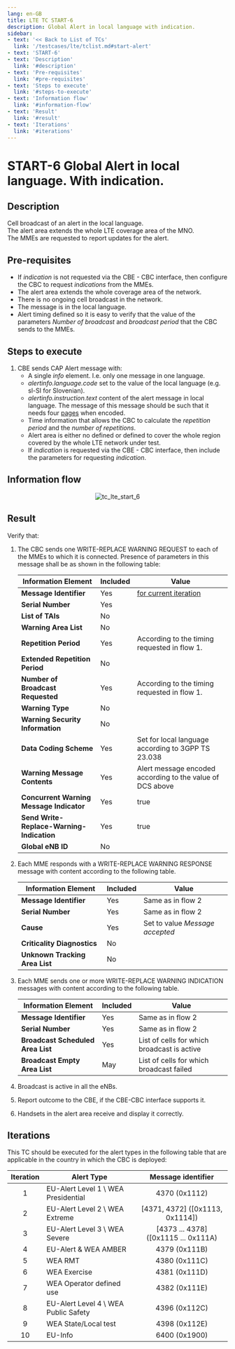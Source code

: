 ```yaml
---
lang: en-GB
title: LTE TC START-6
description: Global Alert in local language with indication.
sidebar:
- text: '<< Back to List of TCs'
  link: '/testcases/lte/tclist.md#start-alert'
- text: 'START-6'
- text: 'Description'
  link: '#description'
- text: 'Pre-requisites'
  link: '#pre-requisites'
- text: 'Steps to execute'
  link: '#steps-to-execute'
- text: 'Information flow'
  link: '#information-flow'
- text: 'Result'
  link: '#result'
- text: 'Iterations'
  link: '#iterations'
---
```


# **START-6** Global Alert in local language. With indication.

## Description

Cell broadcast of an alert in the local language.<br>
The alert area extends the whole LTE coverage area of the MNO.<br>
The MMEs are requested to report updates for the alert.

## Pre-requisites

* If *indication* is not requested via the CBE - CBC interface, then configure 
  the CBC to request *indications* from the MMEs.
* The alert area extends the whole coverage area of the network.
* There is no ongoing cell broadcast in the network.
* The message is in the local language.
* Alert timing defined so it is easy to verify that the value of the parameters
  *Number of broadcast* and *broadcast period* that the CBC sends to the MMEs.

## Steps to execute

1. CBE sends CAP Alert message with:
   - A single *info* element. I.e. only one message in one language.
   - *alertinfo.language.code* set to the value of the local language (e.g. 
      sl-SI for Slovenian).
   - *alertinfo.instruction.text* content of the alert message in local 
      language. The message of this message should be such that it 
     needs four [pages](/introduction.html#cell-broadcast-message) when 
     encoded.
   - Time information that allows the CBC to calculate the *repetition period*
     and the *number of repetitions*.
   - Alert area is either no defined or defined to cover the whole region 
     covered by the whole LTE network under test.
   - If *indication* is requested via the CBE - CBC interface, then include the
     parameters for requesting *indication*.

## Information flow

<div style="text-align: center;">

![tc_lte_start_6](/assets/img/flows/lte/start/tc_lte_start_6.svg)

</div>

## Result

Verify that:

1. The CBC sends one WRITE-REPLACE WARNING REQUEST to each of the MMEs to which
   it is connected. Presence of parameters in this message shall be as shown in
   the following table:

   | Information Element | Included | Value |
   | ------------------- | -------- | ----- |
   | **Message Identifier** | Yes | [for current iteration](/testcases/lte/start/tc6/#iterations) |
   | **Serial Number** | Yes |  |
   | **List of TAIs** | No |  |
   | **Warning Area List** | No |  |
   | **Repetition Period** | Yes | According to the timing requested in flow 1. |
   | **Extended Repetition Period** | No | |
   | **Number of Broadcast Requested** | Yes | According to the timing requested in flow 1. |
   | **Warning Type** | No | |
   | **Warning Security Information** | No | |
   | **Data Coding Scheme** | Yes | Set for local language according to 3GPP TS 23.038 |
   | **Warning Message Contents** | Yes | Alert message encoded according to the value of DCS above |
   | **Concurrent Warning Message Indicator** | Yes | true |
   | **Send Write-Replace-Warning-Indication** | Yes | true |
   | **Global eNB ID** | No |

2. Each MME responds with a WRITE-REPLACE WARNING RESPONSE message with content
   according to the following table.

   | Information Element | Included | Value |
   | ------------------- | -------- | ----- |
   | **Message Identifier** | Yes | Same as in flow 2 |
   | **Serial Number** | Yes | Same as in flow 2 |
   | **Cause** | Yes | Set to value *Message accepted* |
   | **Criticality Diagnostics** | No | |
   | **Unknown Tracking Area List** | No | |

3. Each MME sends one or more WRITE-REPLACE WARNING INDICATION messages with 
content according to the following table.

   | Information Element | Included | Value |
   | ------------------- | -------- | ----- |
   | **Message Identifier** | Yes | Same as in flow 2 |
   | **Serial Number** | Yes | Same as in flow 2 |
   | **Broadcast Scheduled Area List** | Yes | List of cells for which broadcast is active |
   | **Broadcast Empty Area List** | May | List of cells for which broadcast failed |

4. Broadcast is active in all the eNBs.
5. Report outcome to the CBE, if the CBE-CBC interface supports it.
6. Handsets in the alert area receive and display it correctly.

## Iterations

This TC should be executed for the alert types in the following table that are 
applicable in the country in which the CBC is deployed:

| Iteration | Alert Type | Message identifier |
|:----:|------------|:------------------:|
| 1 | EU-Alert Level 1 \ WEA Presidential | 4370 (0x1112) |
| 2 | EU-Alert Level 2 \ WEA Extreme | [4371, 4372] ([0x1113, 0x1114]) |
| 3 | EU-Alert Level 3 \ WEA Severe | [4373 ... 4378] ([0x1115 ... 0x111A) |
| 4 | EU-Alert & WEA AMBER | 4379 (0x111B) |
| 5 | WEA RMT | 4380 (0x111C) |
| 6 | WEA Exercise | 4381 (0x111D) |
| 7 | WEA Operator defined use | 4382 (0x111E) |
| 8 | EU-Alert Level 4 \ WEA Public Safety | 4396 (0x112C) |
| 9 | WEA State/Local test | 4398 (0x112E) |
| 10 | EU-Info | 6400 (0x1900) |

